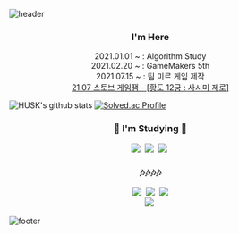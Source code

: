 ![header](https://capsule-render.vercel.app/api?type=slice&animation=fadeIn&color=222831)

<h3 align="center"> I'm Here </h3>
<p align="center">
2021.01.01 ~ : Algorithm Study <br>
2021.02.20 ~ : GameMakers 5th <br>
2021.07.15 ~ : 팀 미르 게임 제작<br/>
  <a href="https://indie.onstove.com/ko/games/520/">21.07 스토브 게임잼 - [황도 12궁 : 사시미 제로]</a>

</p>

![HUSK's github stats](https://github-readme-stats.vercel.app/api?username=JangHanjun&show_icons=true&theme=tokyonight)
[![Solved.ac Profile](http://mazassumnida.wtf/api/v2/generate_badge?boj=husk321)](https://solved.ac/husk321/)
<br/>


<h3 align="center">🌱 I'm Studying 🌱</h3>
<p align="center">
  <img src="https://img.shields.io/badge/Unity-black?style=flat-square&logo=Unity&logoColor=white"/></a>&nbsp 
  <img src="https://img.shields.io/badge/C++-00599C?style=flat-square&logo=C%2B%2B&logoColor=white"/></a>&nbsp   
  <img src="https://img.shields.io/badge/C%23(for Unity)-239120?style=flat-square&logo=C&logoColor="/></a>&nbsp   
  
  <br>
</p>

<h3 align="center">🎶🎶🎶🎶</h3>

<p align="center">
  <a href="https://husk321.tistory.com/"><img src="https://img.shields.io/badge/Tistory-607078?style=flat-square&logo=AddThis&logoColor=white"/></a>&nbsp 
  <a href="https://velog.io/@husk321"><img src="https://img.shields.io/badge/Velog-1DBF73?style=flat-square&logo=AddThis&logoColor=white"/></a>&nbsp 
  <a href="https://post.naver.com/husk321?=1"><img src="https://img.shields.io/badge/NaverPost-019733?style=flat-square&logo=AddThis&logoColor=white"/></a>
  <br/>
    <a href="https://teammir.tistory.com/"><img src="https://img.shields.io/badge/Team_Mir-89CFF0?style=flat-square&logo=AddThis&logoColor=white"/></a>&nbsp 
</p>

![footer](https://capsule-render.vercel.app/api?type=slice&color=EFDC05&height=100&section=footer&animation=fadeIn&color=d0e8f2)
